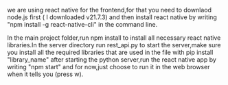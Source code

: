 we are using react native for the frontend,for that you need to downlaod node.js first ( I downloaded v21.7.3) and then install react native by writing "npm install -g react-native-cli" in the command line.


In the main project folder,run npm install to install all necessary react native libraries.In the server directory run rest_api.py to start the server,make sure you install all the required libraries that are used in the file with pip install "library_name" 
after starting the python server,run the react native app by writing "npm start" and for now,just choose to run it in the web browser when it tells you (press w).
 